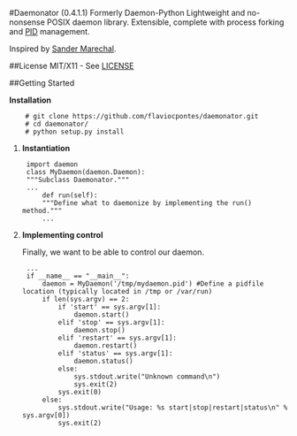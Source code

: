 #Daemonator (0.4.1.1) Formerly Daemon-Python
Lightweight and no-nonsense POSIX daemon library. Extensible, complete with process forking and [PID][4] management. 

Inspired by [Sander Marechal][2].

##License
MIT/X11 - See [LICENSE][1]

##Getting Started

**Installation**

		# git clone https://github.com/flaviocpontes/daemonator.git
		# cd daemonator/
		# python setup.py install

1. **Instantiation**

		import daemon
		class MyDaemon(daemon.Daemon):
		"""Subclass Daemonator."""
		...
			def run(self):
			"""Define what to daemonize by implementing the run() method."""
			...

2. **Implementing control**

	Finally, we want to be able to control our daemon.
	
		...
		if __name__ == "__main__":
		    daemon = MyDaemon('/tmp/mydaemon.pid') #Define a pidfile location (typically located in /tmp or /var/run)
		    if len(sys.argv) == 2:
		        if 'start' == sys.argv[1]:
		            daemon.start()
		        elif 'stop' == sys.argv[1]:
		            daemon.stop()
		        elif 'restart' == sys.argv[1]:
		            daemon.restart()
		        elif 'status' == sys.argv[1]:
		            daemon.status()
		        else:
		            sys.stdout.write("Unknown command\n")
		            sys.exit(2)
		        sys.exit(0)
		    else:
		        sys.stdout.write("Usage: %s start|stop|restart|status\n" % sys.argv[0])
		        sys.exit(2)

  [1]: https://github.com/flaviocpontes/daemonator/blob/master/LICENSE
  [2]: http://www.jejik.com/articles/2007/02/a_simple_unix_linux_daemon_in_python/
  [3]: https://github.com/stackd/daemon-py/blob/master/src/test.py
  [4]: http://en.wikipedia.org/wiki/Process_identifier
